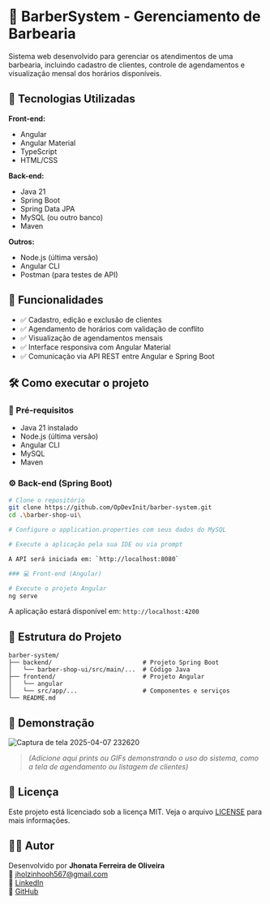 # 💈 BarberSystem - Gerenciamento de Barbearia

Sistema web desenvolvido para gerenciar os atendimentos de uma barbearia, incluindo cadastro de clientes, controle de agendamentos e visualização mensal dos horários disponíveis.

## 🚀 Tecnologias Utilizadas

**Front-end:**
- Angular
- Angular Material
- TypeScript
- HTML/CSS

**Back-end:**
- Java 21
- Spring Boot
- Spring Data JPA
- MySQL (ou outro banco)
- Maven

**Outros:**
- Node.js (última versão)
- Angular CLI
- Postman (para testes de API)

## 🎯 Funcionalidades

- ✅ Cadastro, edição e exclusão de clientes
- ✅ Agendamento de horários com validação de conflito
- ✅ Visualização de agendamentos mensais
- ✅ Interface responsiva com Angular Material
- ✅ Comunicação via API REST entre Angular e Spring Boot

## 🛠️ Como executar o projeto

### 🔧 Pré-requisitos

- Java 21 instalado
- Node.js (última versão)
- Angular CLI
- MySQL
- Maven

### ⚙️ Back-end (Spring Boot)

```bash
# Clone o repositório
git clone https://github.com/OpDevInit/barber-system.git
cd .\barber-shop-ui\

# Configure o application.properties com seus dados do MySQL

# Execute a aplicação pela sua IDE ou via prompt

A API será iniciada em: `http://localhost:8080`

### 💻 Front-end (Angular)

# Execute o projeto Angular
ng serve
```

A aplicação estará disponível em: `http://localhost:4200`

## 📁 Estrutura do Projeto

```text
barber-system/
├── backend/                         # Projeto Spring Boot
│   └── barber-shop-ui/src/main/...  # Código Java
├── frontend/                        # Projeto Angular
│   └── angular
│   └── src/app/...                  # Componentes e serviços
└── README.md
```

## 📸 Demonstração
![Captura de tela 2025-04-07 232620](https://github.com/user-attachments/assets/f6a12595-9a64-4c08-8fce-b55b43f36c65)


> *(Adicione aqui prints ou GIFs demonstrando o uso do sistema, como a tela de agendamento ou listagem de clientes)*

## 📄 Licença

Este projeto está licenciado sob a licença MIT. Veja o arquivo [LICENSE](LICENSE) para mais informações.

## 👨‍💻 Autor

Desenvolvido por **Jhonata Ferreira de Oliveira**  
📧 jholzinhooh567@gmail.com  
🔗 [LinkedIn](https://www.linkedin.com/in/jhonata-ferreira-857ab7191)  
🐙 [GitHub](https://github.com/OpDevInit)
